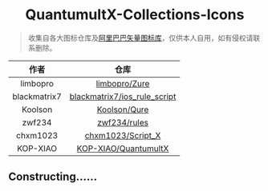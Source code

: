 <h1 align='center'>QuantumultX-Collections-Icons</h1>

> 收集自各大图标仓库及[阿里巴巴矢量图标库](https://www.iconfont.cn/)，仅供本人自用，如有侵权请联系删除。

|作者|仓库|
|:---:|:---:|
|limbopro|[limbopro/Zure](https://github.com/limbopro/Zure)|
|blackmatrix7|[blackmatrix7/ios_rule_script](https://github.com/blackmatrix7/ios_rule_script)|
|Koolson|[Koolson/Qure](https://github.com/Koolson/Qure)|
|zwf234|[zwf234/rules](https://github.com/zwf234/rules)|
|chxm1023|[chxm1023/Script_X](https://github.com/chxm1023/Script_X)|
|KOP-XIAO|[KOP-XIAO/QuantumultX](https://github.com/KOP-XIAO/QuantumultX)|

## Constructing......


